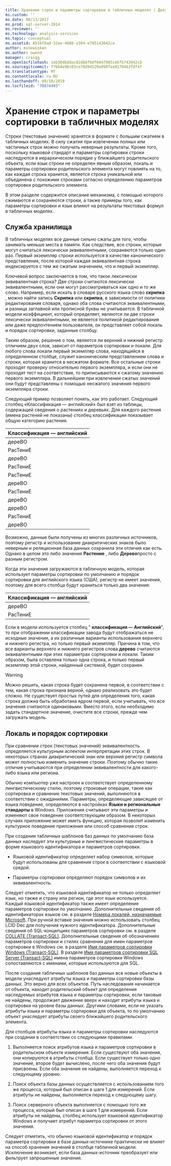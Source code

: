 ```yaml
---
title: Хранение строк и параметры сортировки в табличных моделях | Документация Майкрософт
ms.custom: ''
ms.date: 06/13/2017
ms.prod: sql-server-2014
ms.reviewer: ''
ms.technology: analysis-services
ms.topic: conceptual
ms.assetid: 8516f0ad-32ee-4688-a304-e705143642ca
author: minewiskan
ms.author: owend
manager: craigg
ms.openlocfilehash: 1eb30dbddac82db8fb0f6047985ce6fb743042cb
ms.sourcegitcommit: f76b4e96c03ce78d94520e898faa9170463fdf4f
ms.translationtype: MT
ms.contentlocale: ru-RU
ms.lasthandoff: 09/10/2019
ms.locfileid: "70874493"
---
```

# <a name="string-storage-and-collation-in-tabular-models"></a>Хранение строк и параметры сортировки в табличных моделях
  Строки (текстовые значения) хранятся в формате с большим сжатием в табличных моделях. В силу сжатия при извлечении полных или частичных строк можно получить неверные результаты. Кроме того, поскольку языковой стандарт и параметры сортировки строки наследуются в иерархическом порядке у ближайшего родительского объекта, если язык строки не определен явным образом, локаль и параметры сортировки родительского элемента могут повлиять на то, как каждая строка хранится, является строка уникальной или объединена с похожими строками согласно определению параметров сортировки родительского элемента.  
  
 В этом разделе содержится описание механизма, с помощью которого сжимаются и сохраняются строки, а также примеры того, как параметры сортировки и язык влияют на результаты текстовых формул в табличных моделях.  
  
## <a name="storage"></a>Служба хранилища  
 В табличных моделях все данные сильно сжаты для того, чтобы занимать меньше места в памяти. Как следствие, все строки, которые могут считаться лексически эквивалентными, сохраняются только один раз. Первый экземпляр строки используется в качестве канонического представления, после которой каждая эквивалентная строка индексируется с тем же сжатым значением, что и первый экземпляр.  
  
 Ключевой вопрос заключается в том, что такое лексически эквивалентная строка? Две строки считаются лексически эквивалентными, если они могут рассматриваться как одно и то же слово. Например, если искать в словаре русского языка слово **скрипка** , можно найти запись **Скрипка** или **скрипка**, в зависимости от политики редактирования словаря, однако оба слова считаются эквивалентными, и разница заглавной или прописной буквы не учитывается. В табличной модели коэффициент, который определяет, являются ли две строки лексически эквивалентными, не является политикой редактирования или даже предпочтением пользователя, он представляет собой локаль и порядок сортировки, заданные столбцу.  
  
 Таким образом, решение о том, является ли верхний и нижний регистр отличием двух слов, зависит от параметров сортировки и локали. Для любого слова локали первый экземпляр слова, находящийся в определенном столбце, служит каноническим представлением слова и строки, которая хранится в несжатом формате.  Все остальные строки проходят проверку относительно первого экземпляра, и если они не проходят тест на соответствие, то приписываются к сжатому значению первого экземпляра. В дальнейшем при извлечении сжатых значений они будут представлены с помощью несжатого значения первого экземпляра строки.  
  
 Следующий пример позволяет понять, как это работает. Следующий столбец «Классификация ― английский» был взят из таблицы, содержащей сведения о растениях и деревьях. Для каждого растения (имена растений не показаны) столбец классификации показывает общую категорию растения.  
  
|Классификация ― английский|  
|-------------------------------|  
|дереВО|  
|РасТениЕ|  
|дереВО|  
|РасТениЕ|  
|РасТениЕ|  
|дереВО|  
|РасТениЕ|  
|дереВО|  
|дереВО|  
|РасТениЕ|  
|дереВО|  
  
 Возможно, данные были получены из многих различных источников, поэтому регистр и использование диакритических знаков было неверным и реляционная база данных сохранила эти отличия как есть. Однако в целом это либо значения **Растение** , либо **Дерево**просто с разным регистром.  
  
 Когда эти значения загружаются в табличную модель, которая использует параметры сортировки по умолчанию и порядок сортировки для английского языка (США), регистр не имеет значения, поэтому для всего столбца будут храниться только два значения:  
  
|Классификация ― английский|  
|-------------------------------|  
|дереВО|  
|РасТениЕ|  
  
 Если в модели используется столбец " **классификация — Английский**", то при отображении классификации завода будут отображаться не исходные значения, а их различные варианты использования верхнего и нижнего регистра, но только первый экземпляр. Причина в том, что все варианты верхнего и нижнего регистров слова **дерево** считаются эквивалентными при этих параметрах сортировки и локали. Таким образом, была оставлена только одна строка, и только первый экземпляр этой строки, найденный системой, будет сохранен.  
  
> [!WARNING]  
>  Можно решить, какая строка будет сохранена первой, в соответствии с тем, какая строка признана верной, однако реализовать это будет сложно. Не существует простых путей для определения того, какая строка должна быть обработана ядром первой, если учитывать, что все значения считаются одинаковыми. Вместо этого, если необходимо задать стандартное значение, очистите все строки, прежде чем загружать модель.  
  
## <a name="locale-and-collation-order"></a>Локаль и порядок сортировки  
 При сравнении строк (текстовых значений) эквивалентность определяется культурным аспектом интерпретации этих строк. В некоторых странах диакритический знак или верхний регистр символа может полностью изменить значение строки. Поэтому обычно такие отличия учитываются при определении эквивалентности для какого-либо языка или региона.  
  
 Обычно компьютер уже настроен и соответствует определенному лингвистическому стилю, поэтому строковые операции, такие как сортировка и сравнение текстовых значений, выполняются в соответствии с ожиданиями. Параметры, определяющие зависящее от языка поведение, определяются в настройках **Языки и региональные стандарты** в Windows. Приложения считывают эти параметры и изменяют свое поведение соответствующим образом. В некоторых случаях приложение может иметь функцию, которая позволит изменить культурное поведение приложения или способ сравнения строк.  
  
 При создании табличных шаблонов баз данных по умолчанию база данных наследует эти культурные и лингвистические параметры в форме языкового идентификатора и параметров сортировки.  
  
-   Языковой идентификатор определяет набор символов, которые будут использованы для сравнения строк в соответствии с языковой средой.  
  
-   Параметры сортировки определяют порядок символов и их эквивалентность.  
  
 Следует отметить, что языковой идентификатор не только определяет язык, но также и страну или регион, где этот язык используется. Каждый языковой идентификатор также имеет определение параметров сортировки по умолчанию. Дополнительные сведения об идентификаторах языков см. в разделе [Номера локалей, назначаемые Microsoft](https://msdn.microsoft.com/goglobal/bb964664.aspx). При ручной вставке значения можно использовать столбец LCID Dec для получения нужного идентификатора. Дополнительные сведения об SQL-концепциях параметров сортировки см. в разделе [COLLATE (Transact-SQL)](/sql/t-sql/statements/collations). Дополнительные сведения об обозначениях параметров сортировки и стилях сравнения для имен параметров сортировки в Windows см. в разделе [Имя параметров сортировки Windows (Transact-SQL)](/sql/t-sql/statements/windows-collation-name-transact-sql). В разделе [Имя параметров сортировки SQL Server (Transact-SQL)](/sql/t-sql/statements/sql-server-collation-name-transact-sql) имена параметров сортировки Windows сопоставляются с именами, которые используются для SQL.  
  
 После создания табличных шаблонов баз данных все новые объекты в модели унаследуют атрибуты языка и параметры сортировки базы данных. Это верно для всех объектов. Путь наследования начинается от объекта, находит родительский объект для определения наследуемых атрибутов языка и параметры сортировки, если таковые не найдены, продолжает движение вверх и находит атрибуты языка и сортировки на уровне базы данных. Другими словами, если не указать атрибуты языка и параметры сортировки для объекта, то по умолчанию объект унаследует атрибуты своего ближайшего родительского элемента.  
  
 Для столбцов атрибуты языка и параметры сортировки наследуются при создании в соответствии со следующими правилами.  
  
1.  Выполняется поиск атрибутов языка и параметров сортировки в родительском объекте измерения. Если существуют оба значения, они копируются в атрибуты столбца. Если существует только одно значение, второе будет вычислено, после чего оба значения будут присвоены. Если оба значения не найдены, выполняется переход к следующему уровню.  
  
2.  Поиск объекта базы данных осуществляется с использованием того же процесса, который был описан в шаге 1 для измерений. Если атрибуты не найдены, выполняется переход к следующему шагу.  
  
3.  Поиск серверного объекта выполняется с помощью того же процесса, который был описан в шаге 1 для измерений. Если атрибуты не найдены, столбец использует языковой идентификатор Windows и получает атрибут параметра сортировки от этого значения.  
  
 Следует отметить, что обычно языковой идентификатор и порядок параметра сортировки в базе данных-источнике практически не влияет на способ хранения значений в столбце табличной модели. Исключение возникает, если база данных-источник преобразует или фильтрует запрошенные значения.  
  
  
